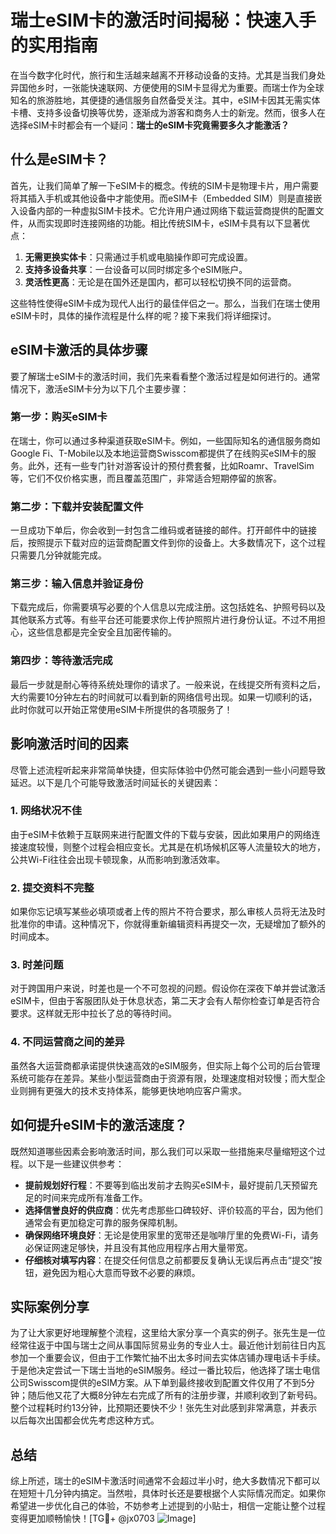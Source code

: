 # 瑞士eSIM卡的激活时间揭秘：快速入手的实用指南

在当今数字化时代，旅行和生活越来越离不开移动设备的支持。尤其是当我们身处异国他乡时，一张能快速联网、方便使用的SIM卡显得尤为重要。而瑞士作为全球知名的旅游胜地，其便捷的通信服务自然备受关注。其中，eSIM卡因其无需实体卡槽、支持多设备切换等优势，逐渐成为游客和商务人士的新宠。然而，很多人在选择eSIM卡时都会有一个疑问：**瑞士的eSIM卡究竟需要多久才能激活？**

## 什么是eSIM卡？

首先，让我们简单了解一下eSIM卡的概念。传统的SIM卡是物理卡片，用户需要将其插入手机或其他设备中才能使用。而eSIM卡（Embedded SIM）则是直接嵌入设备内部的一种虚拟SIM卡技术。它允许用户通过网络下载运营商提供的配置文件，从而实现即时连接网络的功能。相比传统SIM卡，eSIM卡具有以下显著优点：

1. **无需更换实体卡**：只需通过手机或电脑操作即可完成设置。
2. **支持多设备共享**：一台设备可以同时绑定多个eSIM账户。
3. **灵活性更高**：无论是在国外还是国内，都可以轻松切换不同的运营商。

这些特性使得eSIM卡成为现代人出行的最佳伴侣之一。那么，当我们在瑞士使用eSIM卡时，具体的操作流程是什么样的呢？接下来我们将详细探讨。

## eSIM卡激活的具体步骤

要了解瑞士eSIM卡的激活时间，我们先来看看整个激活过程是如何进行的。通常情况下，激活eSIM卡分为以下几个主要步骤：

### 第一步：购买eSIM卡
在瑞士，你可以通过多种渠道获取eSIM卡。例如，一些国际知名的通信服务商如Google Fi、T-Mobile以及本地运营商Swisscom都提供了在线购买eSIM卡的服务。此外，还有一些专门针对游客设计的预付费套餐，比如Roamr、TravelSim等，它们不仅价格实惠，而且覆盖范围广，非常适合短期停留的旅客。

### 第二步：下载并安装配置文件
一旦成功下单后，你会收到一封包含二维码或者链接的邮件。打开邮件中的链接后，按照提示下载对应的运营商配置文件到你的设备上。大多数情况下，这个过程只需要几分钟就能完成。

### 第三步：输入信息并验证身份
下载完成后，你需要填写必要的个人信息以完成注册。这包括姓名、护照号码以及其他联系方式等。有些平台还可能要求你上传护照照片进行身份认证。不过不用担心，这些信息都是完全安全且加密传输的。

### 第四步：等待激活完成
最后一步就是耐心等待系统处理你的请求了。一般来说，在线提交所有资料之后，大约需要10分钟左右的时间就可以看到新的网络信号出现。如果一切顺利的话，此时你就可以开始正常使用eSIM卡所提供的各项服务了！

## 影响激活时间的因素

尽管上述流程听起来非常简单快捷，但实际体验中仍然可能会遇到一些小问题导致延迟。以下是几个可能导致激活时间延长的关键因素：

### 1. 网络状况不佳
由于eSIM卡依赖于互联网来进行配置文件的下载与安装，因此如果用户的网络连接速度较慢，则整个过程会相应变长。尤其是在机场候机区等人流量较大的地方，公共Wi-Fi往往会出现卡顿现象，从而影响到激活效率。

### 2. 提交资料不完整
如果你忘记填写某些必填项或者上传的照片不符合要求，那么审核人员将无法及时批准你的申请。这种情况下，你就得重新编辑资料再提交一次，无疑增加了额外的时间成本。

### 3. 时差问题
对于跨国用户来说，时差也是一个不可忽视的问题。假设你在深夜下单并尝试激活eSIM卡，但由于客服团队处于休息状态，第二天才会有人帮你检查订单是否符合要求。这样就无形中拉长了总的等待时间。

### 4. 不同运营商之间的差异
虽然各大运营商都承诺提供快速高效的eSIM服务，但实际上每个公司的后台管理系统可能存在差异。某些小型运营商由于资源有限，处理速度相对较慢；而大型企业则拥有更强大的技术支持体系，能够更快地响应客户需求。

## 如何提升eSIM卡的激活速度？

既然知道哪些因素会影响激活时间，那么我们可以采取一些措施来尽量缩短这个过程。以下是一些建议供参考：

- **提前规划好行程**：不要等到临出发前才去购买eSIM卡，最好提前几天预留充足的时间来完成所有准备工作。
- **选择信誉良好的供应商**：优先考虑那些口碑较好、评价较高的平台，因为他们通常会有更加稳定可靠的服务保障机制。
- **确保网络环境良好**：无论是使用家里的宽带还是咖啡厅里的免费Wi-Fi，请务必保证网速足够快，并且没有其他应用程序占用大量带宽。
- **仔细核对填写内容**：在提交任何信息之前都要反复确认无误后再点击“提交”按钮，避免因为粗心大意而导致不必要的麻烦。

## 实际案例分享

为了让大家更好地理解整个流程，这里给大家分享一个真实的例子。张先生是一位经常往返于中国与瑞士之间从事国际贸易业务的专业人士。最近他计划前往日内瓦参加一个重要会议，但由于工作繁忙抽不出太多时间去实体店铺办理电话卡手续。于是他决定尝试一下瑞士当地的eSIM服务。经过一番比较后，他选择了瑞士电信公司Swisscom提供的eSIM方案。从下单到最终接收到配置文件仅用了不到5分钟；随后他又花了大概8分钟左右完成了所有的注册步骤，并顺利收到了新号码。整个过程耗时约13分钟，比预期还要快不少！张先生对此感到非常满意，并表示以后每次出国都会优先考虑这种方式。

## 总结

综上所述，瑞士的eSIM卡激活时间通常不会超过半小时，绝大多数情况下都可以在短短十几分钟内搞定。当然啦，具体时长还是要根据个人实际情况而定。如果你希望进一步优化自己的体验，不妨参考上述提到的小贴士，相信一定能让整个过程变得更加顺畅愉快！[TG💪+ @jx0703 ![Image](https://github.com/user-attachments/assets/dbca1d08-cadb-493c-b0ec-ad6f7a83f270)]